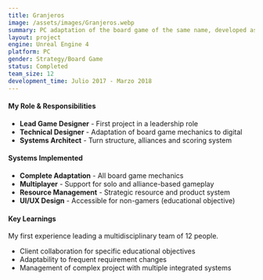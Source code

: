 ```yaml
---
title: Granjeros
image: /assets/images/Granjeros.webp
summary: PC adaptation of the board game of the same name, developed as a software tool for team training and capacity building.
layout: project
engine: Unreal Engine 4
platform: PC
gender: Strategy/Board Game
status: Completed
team_size: 12
development_time: Julio 2017 - Marzo 2018
---
```

<div class="info-sections">
  <div class="info-section">
    <h4> My Role & Responsibilities</h4>
    <ul>
      <li><strong>Lead Game Designer</strong> - First project in a leadership role</li>
      <li><strong>Technical Designer</strong> - Adaptation of board game mechanics to digital</li>
      <li><strong>Systems Architect</strong> - Turn structure, alliances and scoring system</li>
    </ul>
  </div>
  
  <div class="info-section">
    <h4> Systems Implemented</h4>
    <ul>
      <li><strong>Complete Adaptation</strong> - All board game mechanics</li>
      <li><strong>Multiplayer</strong> - Support for solo and alliance-based gameplay</li>
      <li><strong>Resource Management</strong> - Strategic resource and product system</li>
      <li><strong>UI/UX Design</strong> - Accessible for non-gamers (educational objective)</li>
    </ul>
  </div>
  
  <div class="info-section">
    <h4> Key Learnings</h4>
    <p>My first experience leading a multidisciplinary team of 12 people.</p>
    <ul>
      <li>Client collaboration for specific educational objectives</li>
      <li>Adaptability to frequent requirement changes</li>
      <li>Management of complex project with multiple integrated systems</li>
    </ul>
  </div>
</div>